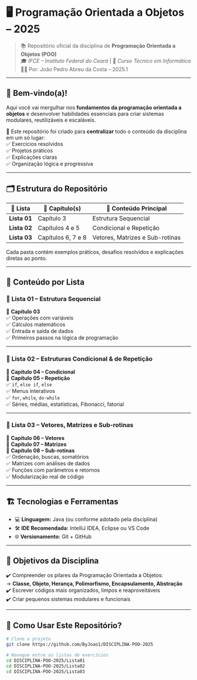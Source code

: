 # 🖥️ Programação Orientada a Objetos – 2025

> 📚 Repositório oficial da disciplina de **Programação Orientada a Objetos (POO)**  
> 🎓 *IFCE – Instituto Federal do Ceará* | 💼 *Curso Técnico em Informática*  
> 👨‍💻 Por: João Pedro Abreu da Costa – 2025.1

---

## 🚀 Bem-vindo(a)!

Aqui você vai mergulhar nos **fundamentos da programação orientada a objetos** e desenvolver habilidades essenciais para criar sistemas modulares, reutilizáveis e escaláveis.

🧩 Este repositório foi criado para **centralizar** todo o conteúdo da disciplina em um só lugar:  
✅ Exercícios resolvidos  
✅ Projetos práticos  
✅ Explicações claras  
✅ Organização lógica e progressiva

---

## 🗂️ Estrutura do Repositório

| 🔢 Lista | 📘 Capítulo(s) | 🧠 Conteúdo Principal |
|--------|----------------|-----------------------|
| **Lista 01** | Capítulo 3 | Estrutura Sequencial |
| **Lista 02** | Capítulos 4 e 5 | Condicional e Repetição |
| **Lista 03** | Capítulos 6, 7 e 8 | Vetores, Matrizes e Sub-rotinas |

Cada pasta contém exemplos práticos, desafios resolvidos e explicações diretas ao ponto.

---

## 📌 Conteúdo por Lista

### 📝 **Lista 01 – Estrutura Sequencial**  
🔹 **Capítulo 03**  
✅ Operações com variáveis  
✅ Cálculos matemáticos  
✅ Entrada e saída de dados  
✅ Primeiros passos na lógica de programação

---

### 🧠 **Lista 02 – Estruturas Condicional & de Repetição**  
🔹 **Capítulo 04 – Condicional**  
🔹 **Capítulo 05 – Repetição**  
✅ `if`, `else if`, `else`  
✅ Menus interativos  
✅ `for`, `while`, `do-while`  
✅ Séries, médias, estatísticas, Fibonacci, fatorial

---

### 🧮 **Lista 03 – Vetores, Matrizes e Sub-rotinas**  
🔹 **Capítulo 06 – Vetores**  
🔹 **Capítulo 07 – Matrizes**  
🔹 **Capítulo 08 – Sub-rotinas**  
✅ Ordenação, buscas, somatórios  
✅ Matrizes com análises de dados  
✅ Funções com parâmetros e retornos  
✅ Modularização real de código

---

## 🏗️ Tecnologias e Ferramentas

- 💻 **Linguagem:** Java (ou conforme adotado pela disciplina)  
- 🛠️ **IDE Recomendada:** IntelliJ IDEA, Eclipse ou VS Code  
- 🌐 **Versionamento:** Git + GitHub

---

## 🎯 Objetivos da Disciplina

✔️ Compreender os pilares da Programação Orientada a Objetos:  
→ **Classe, Objeto, Herança, Polimorfismo, Encapsulamento, Abstração**  
✔️ Escrever códigos mais organizados, limpos e reaproveitáveis  
✔️ Criar pequenos sistemas modulares e funcionais

---

## 🤝 Como Usar Este Repositório?

```bash
# Clone o projeto
git clone https://github.com/ByJoao1/DISCIPLINA-POO-2025

# Navegue entre as listas de exercícios
cd DISCIPLINA-POO-2025/Lista01
cd DISCIPLINA-POO-2025/Lista02
cd DISCIPLINA-POO-2025/Lista03
